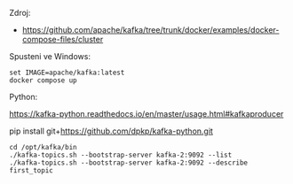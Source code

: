 Zdroj:

- https://github.com/apache/kafka/tree/trunk/docker/examples/docker-compose-files/cluster

Spusteni ve Windows:

    set IMAGE=apache/kafka:latest
    docker compose up

Python:

https://kafka-python.readthedocs.io/en/master/usage.html#kafkaproducer

pip install git+https://github.com/dpkp/kafka-python.git


    cd /opt/kafka/bin
    ./kafka-topics.sh --bootstrap-server kafka-2:9092 --list
    ./kafka-topics.sh --bootstrap-server kafka-2:9092 --describe first_topic
